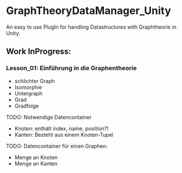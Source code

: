 # GraphTheoryDataManager_Unity
An easy to use PlugIn for handling Datastructures with Graphtheorie in Unity.

## Work InProgress:
### Lesson_01: Einführung in die Graphentheorie
* schlichter Graph
* Isomorphie
* Untergraph
* Grad
* Gradfolge

TODO: Notwendige Datencontainer
* Knoten: enthält index, name, position?!
* Kanten: Besteht aus einem Knoten-Tupel

TODO: Datencontainer für einen Graphen:
* Menge an Knoten
* Menge an Kanten
